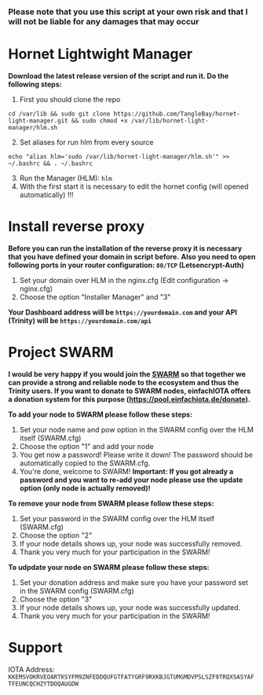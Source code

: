 ### Please note that you use this script at your own risk and that I will not be liable for any damages that may occur ###


# Hornet Lightwight Manager #

**Download the latest release version of the script and run it. Do the following steps:**

1. First you should clone the repo
```shell
cd /var/lib && sudo git clone https://github.com/TangleBay/hornet-light-manager.git && sudo chmod +x /var/lib/hornet-light-manager/hlm.sh
```
2. Set aliases for run hlm from every source
```shell
echo "alias hlm='sudo /var/lib/hornet-light-manager/hlm.sh'" >> ~/.bashrc && . ~/.bashrc
```
3. Run the Manager (HLM): `hlm`
4. With the first start it is necessary to edit the hornet config (will opened automatically) !!!


# Install reverse proxy #

**Before you can run the installation of the reverse proxy it is necessary that you have defined your domain in script before.**
**Also you need to open following ports in your router configuration: `80/TCP` (Letsencrypt-Auth)**

1. Set your domain over HLM in the nginx.cfg (Edit configuration -> nginx.cfg)
2. Choose the option "Installer Manager" and "3"

**Your Dashboard address will be `https://yourdomain.com` and your API (Trinity) will be `https://yourdomain.com/api`**


# Project SWARM #

**I would be very happy if you would join the [SWARM](https://tanglebay.org/swarm) so that together we can provide a strong and reliable node to the ecosystem and thus the Trinity users. If you want to donate to SWARM nodes, einfachIOTA offers a donation system for this purpose (https://pool.einfachiota.de/donate).**

**To add your node to SWARM please follow these steps:**
1. Set your node name and pow option in the SWARM config over the HLM itself (SWARM.cfg)
2. Choose the option "1" and add your node
3. You get now a password! Please write it down! The password should be automatically copied to the SWARM.cfg.
4. You're done, welcome to SWARM!
**Important: If you got already a password and you want to re-add your node please use the update option (only node is actually removed)!**


**To remove your node from SWARM please follow these steps:**
1. Set your password in the SWARM config over the HLM itself (SWARM.cfg)
2. Choose the option "2"
3. If your node details shows up, your node was successfully removed.
4. Thank you very much for your participation in the SWARM!


**To udpdate your node on SWARM please follow these steps:**
1. Set your donation address and make sure you have your password set in the SWARM config (SWARM.cfg)
2. Choose the option "3"
3. If your node details shows up, your node was successfully updated.
4. Thank you very much for your participation in the SWARM!


# Support #

IOTA Address: `KKEMSVOKRVEOARTKSYFM9ZNFEDDQUFGTFATYGRF9RXKBJGTUMGMDVPSLSZF9TRQXSASYAFTFEUNCQCHZYTDOQAUGDW`

